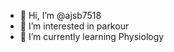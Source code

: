 - 👋 Hi, I’m @ajsb7518
- 👀 I’m interested in parkour
- 🌱 I’m currently learning Physiology
<!---
ajsb7518/ajsb7518 is a ✨ special ✨ repository because its `README.md` (this file) appears on your GitHub profile.
You can click the Preview link to take a look at your changes.
--->
